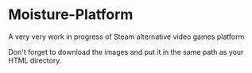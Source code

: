 # Moisture-Platform
A very very work in progress of Steam alternative video games platform

Don't forget to download the images and put it in the same path as your HTML directory.
